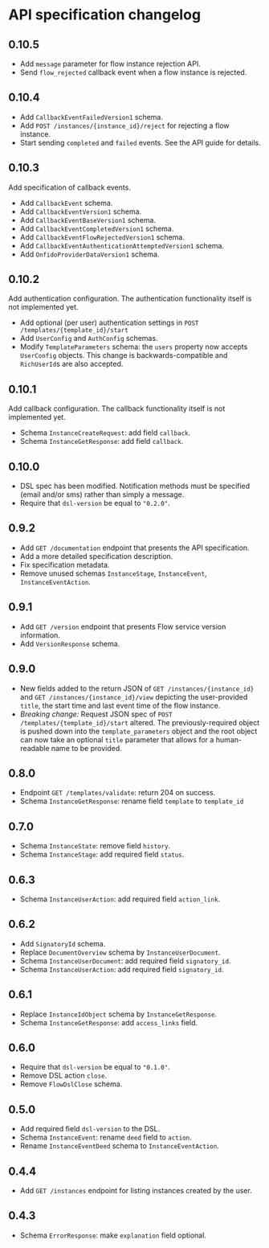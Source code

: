 # API specification changelog

## 0.10.5

* Add `message` parameter for flow instance rejection API.
* Send `flow_rejected` callback event when a flow instance is rejected.

## 0.10.4

* Add `CallbackEventFailedVersion1` schema.
* Add `POST /instances/{instance_id}/reject` for rejecting a flow instance.
* Start sending `completed` and `failed` events. See the API guide for details.

## 0.10.3

Add specification of callback events.

* Add `CallbackEvent` schema.
* Add `CallbackEventVersion1` schema.
* Add `CallbackEventBaseVersion1` schema.
* Add `CallbackEventCompletedVersion1` schema.
* Add `CallbackEventFlowRejectedVersion1` schema.
* Add `CallbackEventAuthenticationAttemptedVersion1` schema.
* Add `OnfidoProviderDataVersion1` schema.

## 0.10.2

Add authentication configuration. The authentication functionality itself is not implemented yet.

* Add optional (per user) authentication settings in `POST /templates/{template_id}/start`
* Add `UserConfig` and `AuthConfig` schemas.
* Modify `TemplateParameters` schema: the `users` property now accepts `UserConfig`
  objects. This change is backwards-compatible and `RichUserId`s are also accepted.

## 0.10.1

Add callback configuration. The callback functionality itself is not implemented yet.

* Schema `InstanceCreateRequest`: add field `callback`.
* Schema `InstanceGetResponse`: add field `callback`.

## 0.10.0

* DSL spec has been modified. Notification methods must be specified (email and/or sms) rather than simply a message.
* Require that `dsl-version` be equal to `"0.2.0"`.

## 0.9.2

* Add `GET /documentation` endpoint that presents the API specification.
* Add a more detailed specification description.
* Fix specification metadata.
* Remove unused schemas `InstanceStage`, `InstanceEvent`, `InstanceEventAction`.

## 0.9.1

* Add `GET /version` endpoint that presents Flow service version information.
* Add `VersionResponse` schema.

## 0.9.0

* New fields added to the return JSON of `GET /instances/{instance_id}` and
  `GET /instances/{instance_id}/view` depicting the user-provided `title`, the
  start time and last event time of the flow instance.
* _Breaking change:_ Request JSON spec of `POST /templates/{template_id}/start`
  altered. The previously-required object is pushed down into the
  `template_parameters` object and the root object can now take an optional
  `title` parameter that allows for a human-readable name to be provided.

## 0.8.0

* Endpoint `GET /templates/validate`: return 204 on success.
* Schema `InstanceGetResponse`: rename field `template` to `template_id`

## 0.7.0

* Schema `InstanceState`: remove field `history`.
* Schema `InstanceStage`: add required field `status`.

## 0.6.3

* Schema `InstanceUserAction`: add required field `action_link`.

## 0.6.2

* Add `SignatoryId` schema.
* Replace `DocumentOverview` schema by `InstanceUserDocument`.
* Schema `InstanceUserDocument`: add required field `signatory_id`.
* Schema `InstanceUserAction`: add required field `signatory_id`.

## 0.6.1

* Replace `InstanceIdObject` schema by `InstanceGetResponse`.
* Schema `InstanceGetResponse`: add `access_links` field.

## 0.6.0

* Require that `dsl-version` be equal to `"0.1.0"`.
* Remove DSL action `close`.
* Remove `FlowDslClose` schema.

## 0.5.0

* Add required field `dsl-version` to the DSL.
* Schema `InstanceEvent`: rename `deed` field to `action`.
* Rename `InstanceEventDeed` schema to `InstanceEventAction`.

## 0.4.4

* Add `GET /instances` endpoint for listing instances created by the user.

## 0.4.3

* Schema `ErrorResponse`: make `explanation` field optional.
